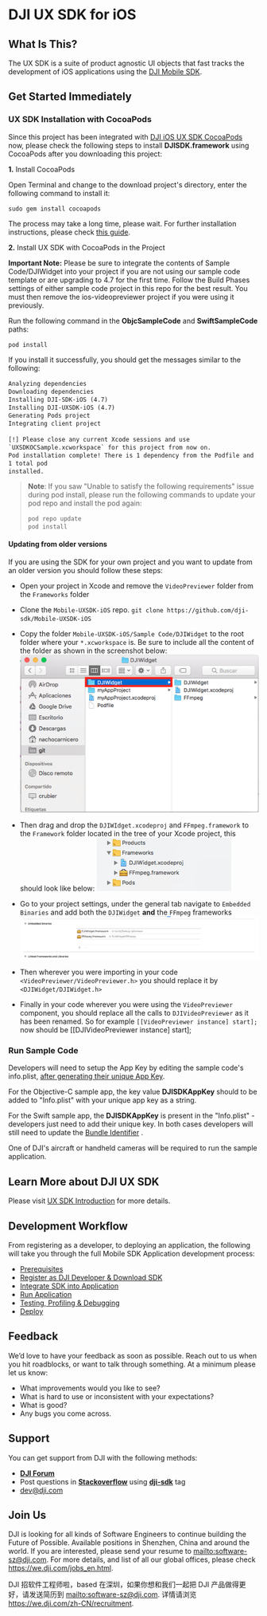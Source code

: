 # DJI UX SDK for iOS

## What Is This?

The UX SDK is a suite of product agnostic UI objects that fast tracks the development of iOS applications using the [DJI Mobile SDK](http://developer.dji.com/mobile-sdk/).

## Get Started Immediately

### UX SDK Installation with CocoaPods

Since this project has been integrated with [DJI iOS UX SDK CocoaPods](https://cocoapods.org/pods/DJI-UXSDK-iOS) now, please check the following steps to install **DJISDK.framework** using CocoaPods after you downloading this project:

**1.** Install CocoaPods

Open Terminal and change to the download project's directory, enter the following command to install it:

```
sudo gem install cocoapods
```

The process may take a long time, please wait. For further installation instructions, please check [this guide](https://guides.cocoapods.org/using/getting-started.html#getting-started).

**2.** Install UX SDK with CocoaPods in the Project

**Important Note:** Please be sure to integrate the contents of Sample Code/DJIWidget into your project if you are not using our sample code template or are upgrading to 4.7 for the first time. Follow the Build Phases settings of either sample code project in this repo for the best result. You must then remove the ios-videopreviewer project if you were using it previously.

Run the following command in the **ObjcSampleCode** and **SwiftSampleCode** paths:

```
pod install
```

If you install it successfully, you should get the messages similar to the following:

```
Analyzing dependencies
Downloading dependencies
Installing DJI-SDK-iOS (4.7)
Installing DJI-UXSDK-iOS (4.7)
Generating Pods project
Integrating client project

[!] Please close any current Xcode sessions and use `UXSDKOCSample.xcworkspace` for this project from now on.
Pod installation complete! There is 1 dependency from the Podfile and 1 total pod
installed.
```

> **Note**: If you saw "Unable to satisfy the following requirements" issue during pod install, please run the following commands to update your pod repo and install the pod again:
>
> ```
> pod repo update
> pod install
> ```

#### Updating from older versions

If you are using the SDK for your own project and you want to update from an older version you should follow these steps:

* Open your project in Xcode and remove the `VideoPreviewer` folder from the `Frameworks` folder
* Clone the `Mobile-UXSDK-iOS` repo. `git clone https://github.com/dji-sdk/Mobile-UXSDK-iOS`
* Copy the folder `Mobile-UXSDK-iOS/Sample Code/DJIWidget` to the root folder where your `*.xcworkspace` is. Be sure to include all the content of the folder as shown in the screenshot below:
  ![](./docs/Readme/assets/DJIWidgetFolderLocation.png)

* Then drag and drop the `DJIWIdget.xcodeproj` and `FFmpeg.framework` to the `Framework` folder located in the tree of your Xcode project, this should look like below:
  ![](./docs/Readme/assets/FrameworksFolder.png)

* Go to your project settings, under the general tab navigate to `Embedded Binaries` and add both the `DJIWidget` **and** the `FFmpeg` frameworks
  ![](./docs/Readme/assets/EmbeddedBinaries.png)

* Then wherever you were importing in your code `<VideoPreviewer/VideoPreviewer.h>` you should replace it by `<DJIWidget/DJIWidget.h>`

* Finally in your code wherever you were using the `VideoPreviewer` component, you should replace all the calls to `DJIVideoPreviewer` as it has been renamed. So for example `[[VideoPreviewer instance] start];` now should be [[DJIVideoPreviewer instance] start];

### Run Sample Code

Developers will need to setup the App Key by editing the sample code's info.plist, [after generating their unique App Key](https://developer.dji.com/mobile-sdk/documentation/quick-start/index.html#generate-an-app-key).

For the Objective-C sample app, the key value **DJISDKAppKey** should to be added to "Info.plist" with your unique app key as a string.

For the Swift sample app, the **DJISDKAppKey** is present in the "Info.plist" - developers just need to add their unique key.
In both cases developers will still need to update the [Bundle Identifier](http://developer.dji.com/user/mobile-sdk/ios-configuration/) .

One of DJI's aircraft or handheld cameras will be required to run the sample application.

## Learn More about DJI UX SDK

Please visit [UX SDK Introduction](http://developer.dji.com/mobile-sdk/documentation/introduction/ux_sdk_introduction.html) for more details.

## Development Workflow

From registering as a developer, to deploying an application, the following will take you through the full Mobile SDK Application development process:

* [Prerequisites](https://developer.dji.com/mobile-sdk/documentation/application-development-workflow/workflow-prerequisits.html)
* [Register as DJI Developer & Download SDK](https://developer.dji.com/mobile-sdk/documentation/application-development-workflow/workflow-register.html)
* [Integrate SDK into Application](https://developer.dji.com/mobile-sdk/documentation/application-development-workflow/workflow-integrate.html)
* [Run Application](https://developer.dji.com/mobile-sdk/documentation/application-development-workflow/workflow-run.html)
* [Testing, Profiling & Debugging](https://developer.dji.com/mobile-sdk/documentation/application-development-workflow/workflow-testing.html)
* [Deploy](https://developer.dji.com/mobile-sdk/documentation/application-development-workflow/workflow-deploy.html)

## Feedback

We’d love to have your feedback as soon as possible. Reach out to us when you hit roadblocks, or want to talk through something. At a minimum please let us know:

* What improvements would you like to see?
* What is hard to use or inconsistent with your expectations?
* What is good?
* Any bugs you come across.

## Support

You can get support from DJI with the following methods:

* [**DJI Forum**](http://forum.dev.dji.com/en)
* Post questions in [**Stackoverflow**](http://stackoverflow.com) using [**dji-sdk**](http://stackoverflow.com/questions/tagged/dji-sdk) tag
* dev@dji.com

## Join Us

DJI is looking for all kinds of Software Engineers to continue building the Future of Possible. Available positions in Shenzhen, China and around the world. If you are interested, please send your resume to <mailto:software-sz@dji.com>. For more details, and list of all our global offices, please check <https://we.dji.com/jobs_en.html>.

DJI 招软件工程师啦，based 在深圳，如果你想和我们一起把 DJI 产品做得更好，请发送简历到 <mailto:software-sz@dji.com>. 详情请浏览 <https://we.dji.com/zh-CN/recruitment>.
